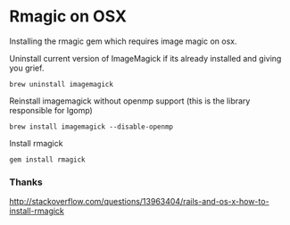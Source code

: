 # Rmagic on OSX
Installing the rmagic gem which requires image magic on osx.

Uninstall current version of ImageMagick if its already installed and giving you grief.
```
brew uninstall imagemagick
```

Reinstall imagemagick without openmp support (this is the library responsible for lgomp)
```
brew install imagemagick --disable-openmp
```

Install rmagick
```
gem install rmagick
```

### Thanks
http://stackoverflow.com/questions/13963404/rails-and-os-x-how-to-install-rmagick
